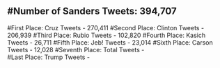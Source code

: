 #Number of Sanders Tweets: 394,707
---
#First Place: Cruz Tweets - 270,411
#Second Place: Clinton Tweets - 206,939
#Third Place: Rubio Tweets - 102,820
#Fourth Place: Kasich Tweets - 26,711
#Fifth Place: Jeb! Tweets - 23,014
#Sixth Place: Carson Tweets - 12,028
#Seventh Place: Total Tweets -  
#Last Place: Trump Tweets - 
